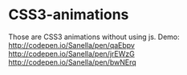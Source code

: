 # CSS3-animations
Those are CSS3 animations without using js.
Demo:
http://codepen.io/Sanella/pen/qaEbpv
http://codepen.io/Sanella/pen/jrEWzG
http://codepen.io/Sanella/pen/bwNErq
